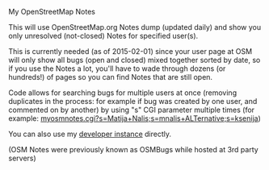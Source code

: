 My OpenStreetMap Notes 

This will use OpenStreetMap.org Notes dump (updated daily) and show you only unresolved (not-closed) Notes for specified user(s).

This is currently needed (as of 2015-02-01) since your user page at OSM will
only show all bugs (open and closed) mixed together sorted by date, so if
you use the Notes a lot, you'll have to wade through dozens (or hundreds!)
of pages so you can find Notes that are still open.

Code allows for searching bugs for multiple users at once (removing
duplicates in the process: for example if bug was created by one user, and
commented on by another) by using "s" CGI parameter multiple times (for example:
<A HREF="http://my-notes.osm-hr.org/myosmnotes.cgi?s=Matija+Nalis;s=mnalis+ALTernative;s=ksenija">myosmnotes.cgi?s=Matija+Nalis;s=mnalis+ALTernative;s=ksenija</A>)


You can also use my <A HREF="http://my-notes.osm-hr.org/">developer instance</A> directly.

(OSM Notes were previously known as OSMBugs while hosted at 3rd party servers)
